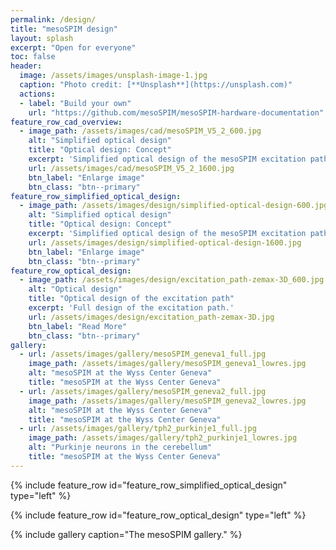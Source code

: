 ```yaml
---
permalink: /design/
title: "mesoSPIM design"
layout: splash
excerpt: "Open for everyone"
toc: false
header:
  image: /assets/images/unsplash-image-1.jpg
  caption: "Photo credit: [**Unsplash**](https://unsplash.com)"
  actions:
  - label: "Build your own"
    url: "https://github.com/mesoSPIM/mesoSPIM-hardware-documentation"
feature_row_cad_overview:
  - image_path: /assets/images/cad/mesoSPIM_V5_2_600.jpg
    alt: "Simplified optical design"
    title: "Optical design: Concept"
    excerpt: 'Simplified optical design of the mesoSPIM excitation path'
    url: /assets/images/cad/mesoSPIM_V5_2_1600.jpg
    btn_label: "Enlarge image"
    btn_class: "btn--primary"
feature_row_simplified_optical_design:
  - image_path: /assets/images/design/simplified-optical-design-600.jpg
    alt: "Simplified optical design"
    title: "Optical design: Concept"
    excerpt: 'Simplified optical design of the mesoSPIM excitation path'
    url: /assets/images/design/simplified-optical-design-1600.jpg
    btn_label: "Enlarge image"
    btn_class: "btn--primary"
feature_row_optical_design:
  - image_path: /assets/images/design/excitation_path-zemax-3D_600.jpg
    alt: "Optical design"
    title: "Optical design of the excitation path"
    excerpt: 'Full design of the excitation path.'
    url: /assets/images/design/excitation_path-zemax-3D.jpg
    btn_label: "Read More"
    btn_class: "btn--primary"
gallery:
  - url: /assets/images/gallery/mesoSPIM_geneva1_full.jpg
    image_path: /assets/images/gallery/mesoSPIM_geneva1_lowres.jpg
    alt: "mesoSPIM at the Wyss Center Geneva"
    title: "mesoSPIM at the Wyss Center Geneva"
  - url: /assets/images/gallery/mesoSPIM_geneva2_full.jpg
    image_path: /assets/images/gallery/mesoSPIM_geneva2_lowres.jpg
    alt: "mesoSPIM at the Wyss Center Geneva"
    title: "mesoSPIM at the Wyss Center Geneva"
  - url: /assets/images/gallery/tph2_purkinje1_full.jpg
    image_path: /assets/images/gallery/tph2_purkinje1_lowres.jpg
    alt: "Purkinje neurons in the cerebellum"
    title: "mesoSPIM at the Wyss Center Geneva"
---
```


{% include feature_row id="feature_row_simplified_optical_design" type="left" %}

{% include feature_row id="feature_row_optical_design" type="left" %}

{% include gallery caption="The mesoSPIM gallery." %}
